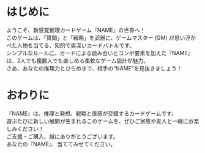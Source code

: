 # はじめに

ようこそ、新感覚推理カードゲーム『NAME』の世界へ！  
このゲームは、「質問」と「戦略」を武器に、ゲームマスター (GM) が思い浮かべた人物を当てる、知的で奥深いカードバトルです。  
シンプルなルールに、カードによる読み合いとコンボ要素を加えた『NAME』は、2人でも複数人でも楽しめる柔軟なゲーム設計が魅力。  
さあ、あなたの推理力とひらめきで、相手の“NAME”を見抜きましょう！

<!-- # 内容

- **質問カード** … 8種類×3枚  
  GMに質問を行うためのカードです。  
  カードには「」があり、そこに自由な言葉を入れて質問を作成します。  
  1ターン中に1枚のみ使用可能です.

- **アイテムカード** … 8種類×3枚  
  ゲームを有利に進めるための特殊効果カードです。  
  カードにはタイトルとその絵柄、その下に効果内容が記載されており、  
  質問や回答を補助したり、他プレイヤーに干渉したりできます.  
  手札がある限り、1ターン中に何枚でも使用可能です.

- **取り扱い説明書** … 1枚 -->

# おわりに

『NAME』は、推理と発想、戦略と直感が交錯するカードゲームです。  
遊ぶたびに新しい展開が生まれるこのゲームを、ぜひご家族や友人と一緒にお楽しみください！  
ご支援・ご購入、誠にありがとうございます。  
あなたの『NAME』、当ててみせてください。